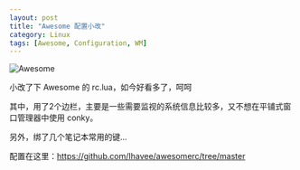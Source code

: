 ```yaml
---
layout: post
title: "Awesome 配置小改"
category: Linux
tags: [Awesome, Configuration, WM]
---
```


![Awesome](//cdn.09hd.com/images/2012/05/awesome.png "Awesome")

小改了下 Awesome 的 rc.lua，如今好看多了，呵呵

<!-- more -->

其中，用了2个边栏，主要是一些需要监视的系统信息比较多，又不想在平铺式窗口管理器中使用 conky。

另外，绑了几个笔记本常用的键…

配置在这里：<https://github.com/Ihavee/awesomerc/tree/master>
